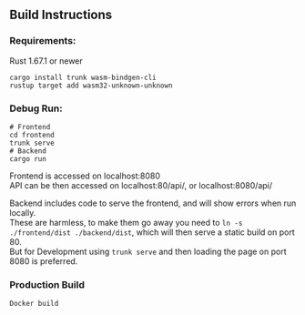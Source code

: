 ## Build Instructions
### Requirements:
Rust 1.67.1 or newer  
```
cargo install trunk wasm-bindgen-cli
rustup target add wasm32-unknown-unknown
```

### Debug Run:
```
# Frontend
cd frontend
trunk serve
# Backend
cargo run
```
Frontend is accessed on localhost:8080  
API can be then accessed on localhost:80/api/, or localhost:8080/api/  
  
Backend includes code to serve the frontend, and will show errors when run locally.  
These are harmless, to make them go away you need to `ln -s ./frontend/dist ./backend/dist`, which will then serve a static build on port 80.  
But for Development using `trunk serve` and then loading the page on port 8080 is preferred.  
  
### Production Build
```
Docker build
```